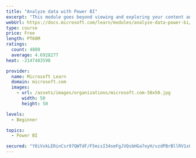 ```yaml
---
title: "Analyze data with Power BI"
excerpt: "This module goes beyond viewing and exploring your content and explains how to interact with it by working with reports and dashboards to uncover and share new business insights."
webUrl: https://docs.microsoft.com/learn/modules/analyze-data-power-bi/
type: course
price: Free
length: PT60M
ratings:
  count: 4880
  average: 4.6928277
heat: -2147483598

provider:
  name: Microsoft Learn
  domain: microsoft.com
  images:
    - url: /assets/images/organizations/microsoft.com-50x50.jpg
      width: 50
      height: 50

levels:
  - Beginner

topics:
  - Power BI

secured: "Y8iVxkLERinCsr97QWTdF/F5misI34smFgJVQsbHGa7eyH/vzdPBrBllRV1xOKQi54X5EhYWZh4FcLJ6stA9Gmmt3xTJIcuMNt/Hi3wMtks/ZiZ6lKdIP1zmIhzlRCXD5piHtKctzuKp+eogtgtoRCPCr5CVSe2KWVIFTEn2kKFYELVH8cG7Qwqeby1iTERUjsaKOOXxeEHna2nYvW472dUMQZHjUiOlwlwLRT4o5DWfZqU9fjsqZEr+lCFAH/rBoFYLOHMO2a+0b6e6oeV8cCBUoXMhmW84aooZy/WY95sG+ZnhzoNDhwW9jduNE/ptYw/yXImcYQoH+oNiqF4abwi59vKtuAJE8sOM7YzU5u50tqRp2NmPJms8ZbkcQ9THEQbChXk5FDiek5ADG/tnZGMvK68QpiSZ7d5vnPGneH0=;bbA9Nf8EPhz1EyMDqeZebQ=="
---
```


